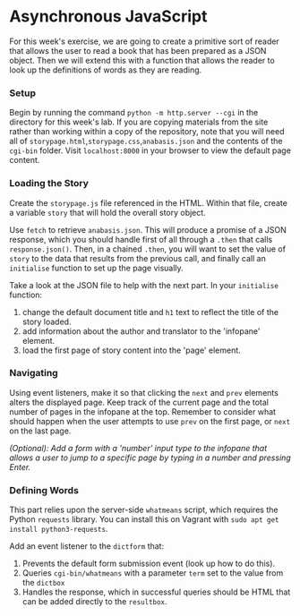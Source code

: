 # Asynchronous JavaScript

For this week's exercise, we are going to create a primitive sort of reader that
allows the user to read a book that has been prepared as a JSON object. Then we
will extend this with a function that allows the reader to look up the
definitions of words as they are reading.

### Setup

Begin by running the command `python -m http.server --cgi` in the directory for
this week's lab.  If you are copying materials from the site rather than working
within a copy of the repository, note that you will need all of
`storypage.html`,`storypage.css`,`anabasis.json` and the contents of the
`cgi-bin` folder. Visit `localhost:8000` in your browser to view the default
page content.

### Loading the Story

Create the `storypage.js` file referenced in the HTML. Within that file, create
a variable `story` that will hold the overall story object. 

Use `fetch` to retrieve `anabasis.json`.  This will produce a promise of a JSON
response, which you should handle first of all through a `.then` that calls
`response.json()`.  Then, in a chained `.then`, you will want to set the value
of `story` to the data that results from the previous call, and finally call an
`initialise` function to set up the page visually.

Take a look at the JSON file to help with the next part. In your `initialise`
function:

1. change the default document title and `h1` text to reflect the title of the
   story loaded.  
2. add information about the author and translator to the 'infopane' element.
3. load the first page of story content into the 'page' element.

### Navigating 

Using event listeners, make it so that clicking the `next` and `prev` elements
alters the displayed page. Keep track of the current page and the total number
of pages in the infopane at the top. Remember to consider what should happen
when the user attempts to use `prev` on the first page, or `next` on the last
page.

_(Optional):  Add a form with a 'number' input type to the infopane that allows
a user to jump to a specific page by typing in a number and pressing Enter._

### Defining Words

This part relies upon the server-side `whatmeans` script, which requires the
Python `requests` library. You can install this on Vagrant with `sudo apt get
install python3-requests`.

Add an event listener to the `dictform` that:
 1. Prevents the default form submission event (look up how to do this).
 2. Queries `cgi-bin/whatmeans` with a parameter `term` set to the value from the `dictbox`
 3. Handles the response, which in successful queries should be HTML that can be
    added directly to the `resultbox`. 

